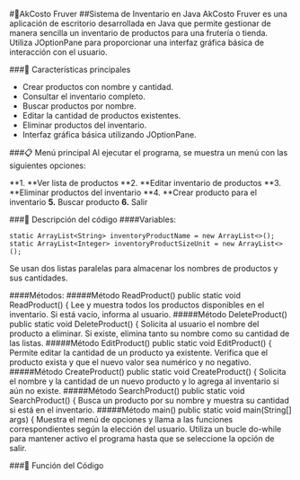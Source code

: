#🥬AkCosto Fruver
##Sistema de Inventario en Java
AkCosto Fruver es una aplicación de escritorio desarrollada en Java que permite gestionar de manera sencilla un inventario de productos para una frutería o tienda. Utiliza JOptionPane para proporcionar una interfaz gráfica básica de interacción con el usuario.

###📌 Características principales

- Crear productos con nombre y cantidad.
- Consultar el inventario completo.
- Buscar productos por nombre.
- Editar la cantidad de productos existentes.
- Eliminar productos del inventario.
- Interfaz gráfica básica utilizando JOptionPane.

###📋 Menú principal
Al ejecutar el programa, se muestra un menú con las siguientes opciones:

**1. **Ver lista de productos
**2. **Editar inventario de productos
**3. **Eliminar productos del inventario
**4. **Crear producto para el inventario
**5.** Buscar producto
**6.** Salir

###📂 Descripción del código
####Variables:
````
static ArrayList<String> inventoryProductName = new ArrayList<>();
static ArrayList<Integer> inventoryProductSizeUnit = new ArrayList<>();
````
Se usan dos listas paralelas para almacenar los nombres de productos y sus cantidades.

####Métodos:
#####Método ReadProduct()
    public static void ReadProduct() {
Lee y muestra todos los productos disponibles en el inventario. Si está vacío, informa al usuario.
#####Método DeleteProduct()
    public static void DeleteProduct() {
Solicita al usuario el nombre del producto a eliminar. Si existe, elimina tanto su nombre como su cantidad de las listas.
#####Método EditProduct()
    public static void EditProduct() {
Permite editar la cantidad de un producto ya existente. Verifica que el producto exista y que el nuevo valor sea numérico y no negativo.
#####Método CreateProduct()
    public static void CreateProduct() {
Solicita el nombre y la cantidad de un nuevo producto y lo agrega al inventario si aún no existe.
#####Método SearchProduct()
    public static void SearchProduct() {
Busca un producto por su nombre y muestra su cantidad si está en el inventario.
#####Método main()
    public static void main(String[] args) {
Muestra el menú de opciones y llama a las funciones correspondientes según la elección del usuario. Utiliza un bucle do-while para mantener activo el programa hasta que se seleccione la opción de salir.

###💾 Función del Código
